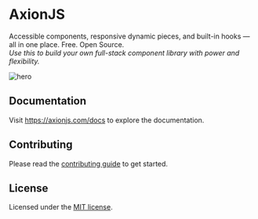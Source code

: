 # AxionJS

Accessible components, responsive dynamic pieces, and built-in hooks — all in one place. Free. Open Source.  
*Use this to build your own full-stack component library with power and flexibility.*

![hero](apps/docs/public/hero.jpg)

## Documentation

Visit https://axionjs.com/docs to explore the documentation.

## Contributing

Please read the [contributing guide](/CONTRIBUTING.md) to get started.

## License

Licensed under the [MIT license](https://github.com/axionjs/AxionJS/blob/main/LICENSE.md).
